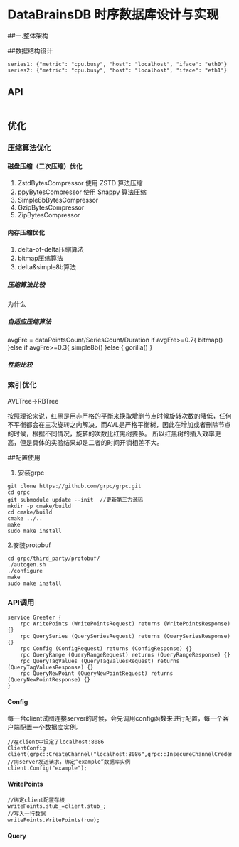 # DataBrainsDB 时序数据库设计与实现
##一.整体架构

##数据结构设计
```
series1: {"metric": "cpu.busy", "host": "localhost", "iface": "eth0"}
series2: {"metric": "cpu.busy", "host": "localhost", "iface": "eth1"}
```
## API
```

```
## 优化
### 压缩算法优化
#### 磁盘压缩（二次压缩）优化
1. ZstdBytesCompressor 使用 ZSTD 算法压缩
2. ppyBytesCompressor 使用 Snappy 算法压缩
3. Simple8bBytesCompressor
4. GzipBytesCompressor
5. ZipBytesCompressor
#### 内存压缩优化
1. delta-of-delta压缩算法
2. bitmap压缩算法
3. delta&simple8b算法
##### 压缩算法比较
为什么
##### 自适应压缩算法
avgFre = dataPointsCount/SeriesCount/Duration
if avgFre>=0.7{
    bitmap()
}else if avgFre>=0.3{
    simple8b()
}else {
    gorilla()
}
##### 性能比较

### 索引优化
AVLTree->RBTree

按照理论来说，红黑是用非严格的平衡来换取增删节点时候旋转次数的降低，任何不平衡都会在三次旋转之内解决，而AVL是严格平衡树，因此在增加或者删除节点的时候，根据不同情况，旋转的次数比红黑树要多。 所以红黑树的插入效率更高，但是具体的实验结果却是二者的时间开销相差不大。



##配置使用
1. 安装grpc
```
git clone https://github.com/grpc/grpc.git
cd grpc
git submodule update --init  //更新第三方源码
mkdir -p cmake/build
cd cmake/build
cmake ../..
make
sudo make install
```
2.安装protobuf
```
cd grpc/third_party/protobuf/
./autogen.sh
./configure
make
sudo make install
```

### API调用
```
service Greeter {
    rpc WritePoints (WritePointsRequest) returns (WritePointsResponse) {}
    rpc QuerySeries (QuerySeriesRequest) returns (QuerySeriesResponse) {}
    rpc Config (ConfigRequest) returns (ConfigResponse) {}
    rpc QueryRange (QueryRangeRequest) returns (QueryRangeResponse) {}
    rpc QueryTagValues (QueryTagValuesRequest) returns (QueryTagValuesResponse) {}
    rpc QueryNewPoint (QueryNewPointRequest) returns (QueryNewPointResponse) {}
}
```
#### Config
每一台client试图连接server的时候，会先调用config函数来进行配置，每一个客户端配置一个数据库实例。
```
//在client中设定了localhost:8086
ClientConfig client(grpc::CreateChannel("localhost:8086",grpc::InsecureChannelCredentials()));
//向server发送请求，绑定“example”数据库实例
client.Config("example");
```
#### WritePoints
```
//绑定client配置存根
writePoints.stub_=client.stub_;
//写入一行数据
writePoints.WritePoints(row);
```
#### Query
```

```